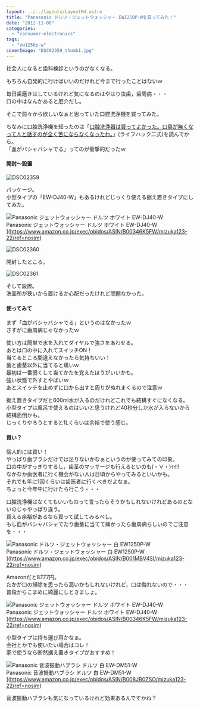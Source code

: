 ```yaml
---
layout: ../../layouts/LayoutMd.astro
title: "Panasonic ドルツ・ジェットウォッシャー EW1250P-Wを買ってみた！"
date: "2012-11-08"
categories: 
  - "consumer-electronics"
tags: 
  - "ew1250p-w"
coverImage: "DSC02359_thumb1.jpg"
---
```


社会人になると歯科検診というのがなくなる。

もちろん自発的に行けばいいのだけれど今まで行ったことはないｗ

毎日歯磨きはしているけれど気になるのはやはり虫歯，歯周病・・・  
口の中はなんかあると厄介だし。

そこで前々から欲しいなぁと思っていた口腔洗浄機を買ってみた。

ちなみに口腔洗浄機を知ったのは「[口腔洗浄器は買ってよかった。口臭が無くなって人と話すのが全く苦にならなくなったわ。](http://lifehack2ch.livedoor.biz/archives/51317556.html)」(ライフハック二式)を読んでから。  
「血がバシャバシャでる」ってのが衝撃的だったｗ

#### 開封～設置

![DSC02359](/archive/images/DSC02359_thumb.jpg "DSC02359")


パッケージ。  
小型タイプの「EW-DJ40-W」もあるけれどじっくり使える据え置きタイプにしてみた。

![Panasonic ジェットウォッシャー ドルツ ホワイト EW-DJ40-W](/archive/images/21iTL4rl5BL._SL160_.jpg)  
Panasonic ジェットウォッシャー ドルツ ホワイト EW-DJ40-W  
](https://www.amazon.co.jp/exec/obidos/ASIN/B00346K5FW/mizuka123-22/ref=nosim)

![DSC02360](/archive/images/DSC02360_thumb.jpg "DSC02360")


開封したところ。

![DSC02361](/archive/images/DSC02361_thumb.jpg "DSC02361")


そして設置。  
洗面所が狭いから置けるか心配だったけれど問題なかった。

#### 使ってみて

まず「血がバシャバシャでる」というのはなかったｗ  
さすがに歯周病じゃなかったｗ

使い方は簡単で水を入れてダイヤルで強さをあわせる。  
あとは口の中に入れてスイッチON！  
当てるところ間違えなかったら気持ちいい！  
歯と歯茎以外に当てると痛いｗ  
最初は一番弱くして当てかたを覚えたほうがいいかも。  
強い状態で外すとやばいｗ  
あとスイッチを止めずに口から出すと周りがぬれまくるので注意ｗ

据え置きタイプだと600ml水が入るのだけれどこれでも結構すぐになくなる。  
小型タイプは風呂で使えるのはいいと思うけれど40秒分しか水が入らないから結構面倒かも。  
じっくりやろうとすると1Lくらいは余裕で使う感じ。

#### 買い？

個人的には買い！  
やっぱり歯ブラシだけでは足りないかなぁというのが使ってみての印象。  
口の中がすっきりするし，歯茎のマッサージも行えるといのも(・∀・)ｲｲ!!  
なかなか歯医者に行く機会がない人は日頃からやってみるといいかも。  
それでも年に1回くらいは歯医者に行くべきだよなぁ。  
ちょっと今年中に行けたら行こう・・・

口腔洗浄機はなくてもいいものって言ったらそうかもしれないけれどあるのとないのじゃやっぱり違う。  
買える余裕があるなら買って試してみるべし。  
もし血がバシャバシャでたり歯茎に当てて痛かったら歯周病らしいのでご注意を・・・

![Panasonic ドルツ・ジェットウォッシャー 白 EW1250P-W](/archive/images/313Pae8Dt%2BL._SL160_.jpg)  
Panasonic ドルツ・ジェットウォッシャー 白 EW1250P-W  
](https://www.amazon.co.jp/exec/obidos/ASIN/B001MBV4SI/mizuka123-22/ref=nosim)

Amazonだと8777円。  
たかが口の掃除を思ったら高いかもしれないけれど，口は侮れないので・・・  
普段からこまめに綺麗にしときましょ。

![Panasonic ジェットウォッシャー ドルツ ホワイト EW-DJ40-W](/archive/images/21iTL4rl5BL._SL160_.jpg)  
Panasonic ジェットウォッシャー ドルツ ホワイト EW-DJ40-W  
](https://www.amazon.co.jp/exec/obidos/ASIN/B00346K5FW/mizuka123-22/ref=nosim)

小型タイプは持ち運び用かなぁ。  
会社とかでも使いたい場合はコレ！  
家で使うなら断然据え置きタイプがおすすめ！

![Panasonic 音波振動ハブラシ ドルツ 白 EW-DM51-W](/archive/images/21-UvZrQFNL._SL160_.jpg)  
Panasonic 音波振動ハブラシ ドルツ 白 EW-DM51-W  
](https://www.amazon.co.jp/exec/obidos/ASIN/B008JB0ZSO/mizuka123-22/ref=nosim)

音波振動ハブラシも気になっているけれど効果あるんですかね？

